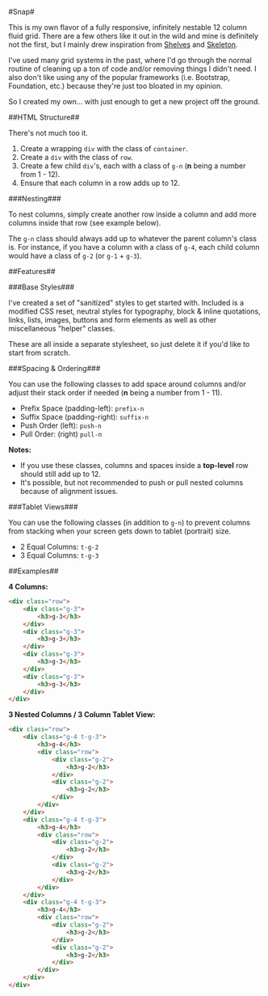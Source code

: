 #Snap#

This is my own flavor of a fully responsive, infinitely nestable 12 column fluid grid. There are a few others like it out in the wild and mine is definitely not the first, but I mainly drew inspiration from [Shelves](http://shelvesgrid.org/) and [Skeleton](http://www.getskeleton.com/).

I've used many grid systems in the past, where I'd go through the normal routine of cleaning up a ton of code and/or removing things I didn't need. I also don't like using any of the popular frameworks (i.e. Bootstrap, Foundation, etc.) because they're just too bloated in my opinion.

So I created my own... with just enough to get a new project off the ground.

##HTML Structure##

There's not much too it.

1. Create a wrapping `div` with the class of `container`.
2. Create a `div` with the class of `row`.
3. Create a few child `div`'s, each with a class of `g-n` (**n** being a number from 1 - 12).
4. Ensure that each column in a row adds up to 12.

###Nesting###

To nest columns, simply create another row inside a column and add more columns inside that row (see example below).

The `g-n` class should always add up to whatever the parent column's class is. For instance, if you have a column with a class of `g-4`, each child column would have a class of `g-2` (or `g-1` + `g-3`).

##Features##

###Base Styles###

I've created a set of "sanitized" styles to get started with. Included is a modified CSS reset, neutral styles for typography, block &amp; inline quotations, links, lists, images, buttons and form elements as well as other miscellaneous "helper" classes.

These are all inside a separate stylesheet, so just delete it if you'd like to start from scratch.

###Spacing &amp; Ordering###

You can use the following classes to add space around columns and/or adjust their stack order if needed (**n** being a number from 1 - 11).

- Prefix Space (padding-left): `prefix-n`
- Suffix Space (padding-right): `suffix-n`
- Push Order (left): `push-n`
- Pull Order: (right) `pull-n`

**Notes:**

- If you use these classes, columns and spaces inside a **top-level** row should still add up to 12.
- It's possible, but not recommended to push or pull nested columns because of alignment issues.

###Tablet Views###

You can use the following classes (in addition to `g-n`) to prevent columns from stacking when your screen gets down to tablet (portrait) size.

- 2 Equal Columns: `t-g-2`
- 3 Equal Columns: `t-g-3`

##Examples##

**4 Columns:**
```html
<div class="row">
    <div class="g-3">
        <h3>g-3</h3>
    </div>
    <div class="g-3">
        <h3>g-3</h3>
    </div>
    <div class="g-3">
        <h3>g-3</h3>
    </div>
    <div class="g-3">
        <h3>g-3</h3>
    </div>
</div>
```

**3 Nested Columns / 3 Column Tablet View:**
```html
<div class="row">
    <div class="g-4 t-g-3">
        <h3>g-4</h3>
        <div class="row">
            <div class="g-2">
                <h3>g-2</h3>
            </div>
            <div class="g-2">
                <h3>g-2</h3>
            </div>
        </div>
    </div>
    <div class="g-4 t-g-3">
        <h3>g-4</h3>
        <div class="row">
            <div class="g-2">
                <h3>g-2</h3>
            </div>
            <div class="g-2">
                <h3>g-2</h3>
            </div>
        </div>
    </div>
    <div class="g-4 t-g-3">
        <h3>g-4</h3>
        <div class="row">
            <div class="g-2">
                <h3>g-2</h3>
            </div>
            <div class="g-2">
                <h3>g-2</h3>
            </div>
        </div>
    </div>
</div>
```